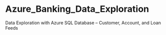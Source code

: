 # Azure_Banking_Data_Exploration
Data Exploration with Azure SQL Database – Customer, Account, and Loan Feeds
